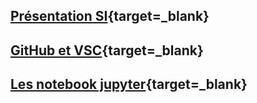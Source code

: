 
## [Présentation SI](http://si.lycee.ecmorlaix.fr/){target=_blank} 

## [GitHub et VSC](https://ericecmorlaix.github.io/adn-Tutoriel_lab_si/github/){target=_blank}

## [Les notebook jupyter](https://ericecmorlaix.github.io/adn-Tutoriel_lab_si/notebook/){target=_blank}